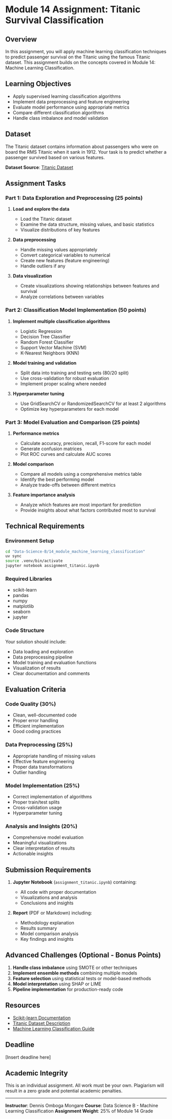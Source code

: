 # Module 14 Assignment: Titanic Survival Classification

## Overview
In this assignment, you will apply machine learning classification techniques to predict passenger survival on the Titanic using the famous Titanic dataset. This assignment builds on the concepts covered in Module 14: Machine Learning Classification.

## Learning Objectives
- Apply supervised learning classification algorithms
- Implement data preprocessing and feature engineering
- Evaluate model performance using appropriate metrics
- Compare different classification algorithms
- Handle class imbalance and model validation

## Dataset
The Titanic dataset contains information about passengers who were on board the RMS Titanic when it sank in 1912. Your task is to predict whether a passenger survived based on various features.

**Dataset Source**: [Titanic Dataset](https://raw.githubusercontent.com/datasciencedojo/datasets/master/titanic.csv)

## Assignment Tasks

### Part 1: Data Exploration and Preprocessing (25 points)

1. **Load and explore the data**
   - Load the Titanic dataset
   - Examine the data structure, missing values, and basic statistics
   - Visualize distributions of key features

2. **Data preprocessing**
   - Handle missing values appropriately
   - Convert categorical variables to numerical
   - Create new features (feature engineering)
   - Handle outliers if any

3. **Data visualization**
   - Create visualizations showing relationships between features and survival
   - Analyze correlations between variables

### Part 2: Classification Model Implementation (50 points)

1. **Implement multiple classification algorithms**
   - Logistic Regression
   - Decision Tree Classifier
   - Random Forest Classifier
   - Support Vector Machine (SVM)
   - K-Nearest Neighbors (KNN)

2. **Model training and validation**
   - Split data into training and testing sets (80/20 split)
   - Use cross-validation for robust evaluation
   - Implement proper scaling where needed

3. **Hyperparameter tuning**
   - Use GridSearchCV or RandomizedSearchCV for at least 2 algorithms
   - Optimize key hyperparameters for each model

### Part 3: Model Evaluation and Comparison (25 points)

1. **Performance metrics**
   - Calculate accuracy, precision, recall, F1-score for each model
   - Generate confusion matrices
   - Plot ROC curves and calculate AUC scores

2. **Model comparison**
   - Compare all models using a comprehensive metrics table
   - Identify the best performing model
   - Analyze trade-offs between different metrics

3. **Feature importance analysis**
   - Analyze which features are most important for prediction
   - Provide insights about what factors contributed most to survival

## Technical Requirements

### Environment Setup
```bash
cd "Data-Science-B/14_module_machine_learning_classification"
uv sync
source .venv/bin/activate
jupyter notebook assignment_titanic.ipynb
```

### Required Libraries
- scikit-learn
- pandas
- numpy
- matplotlib
- seaborn
- jupyter

### Code Structure
Your solution should include:
- Data loading and exploration
- Data preprocessing pipeline
- Model training and evaluation functions
- Visualization of results
- Clear documentation and comments

## Evaluation Criteria

### Code Quality (30%)
- Clean, well-documented code
- Proper error handling
- Efficient implementation
- Good coding practices

### Data Preprocessing (25%)
- Appropriate handling of missing values
- Effective feature engineering
- Proper data transformations
- Outlier handling

### Model Implementation (25%)
- Correct implementation of algorithms
- Proper train/test splits
- Cross-validation usage
- Hyperparameter tuning

### Analysis and Insights (20%)
- Comprehensive model evaluation
- Meaningful visualizations
- Clear interpretation of results
- Actionable insights

## Submission Requirements

1. **Jupyter Notebook** (`assignment_titanic.ipynb`) containing:
   - All code with proper documentation
   - Visualizations and analysis
   - Conclusions and insights

2. **Report** (PDF or Markdown) including:
   - Methodology explanation
   - Results summary
   - Model comparison analysis
   - Key findings and insights

## Advanced Challenges (Optional - Bonus Points)

1. **Handle class imbalance** using SMOTE or other techniques
2. **Implement ensemble methods** combining multiple models
3. **Feature selection** using statistical tests or model-based methods
4. **Model interpretation** using SHAP or LIME
5. **Pipeline implementation** for production-ready code

## Resources

- [Scikit-learn Documentation](https://scikit-learn.org/)
- [Titanic Dataset Description](https://www.kaggle.com/c/titanic/data)
- [Machine Learning Classification Guide](https://developers.google.com/machine-learning/crash-course/classification)

## Deadline
[Insert deadline here]

## Academic Integrity
This is an individual assignment. All work must be your own. Plagiarism will result in a zero grade and potential academic penalties.

---

**Instructor**: Dennis Omboga Mongare
**Course**: Data Science B - Machine Learning Classification
**Assignment Weight**: 25% of Module 14 Grade